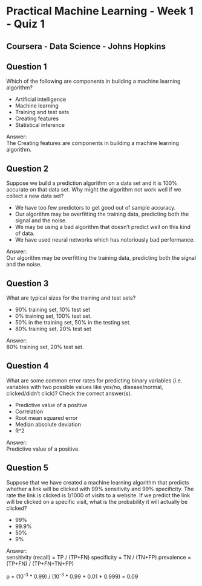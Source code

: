 # Practical Machine Learning - Week 1 - Quiz 1
## Coursera - Data Science - Johns Hopkins


Question 1
----------
Which of the following are components in building a machine learning algorithm?

* Artificial intelligence
* Machine learning
* Training and test sets
* Creating features
* Statistical inference

Answer: </br>
The Creating features are components in building a machine learning algorithm.


Question 2
----------
Suppose we build a prediction algorithm on a data set and it is 100% accurate on that data set. Why might the algorithm not work well if we collect a new data set?

* We have too few predictors to get good out of sample accuracy.
* Our algorithm may be overfitting the training data, predicting both the signal and the noise.
* We may be using a bad algorithm that doesn’t predict well on this kind of data.
* We have used neural networks which has notoriously bad performance.

Answer: </br>
Our algorithm may be overfitting the training data, predicting both the signal and the noise.


Question 3
----------
What are typical sizes for the training and test sets?

* 90% training set, 10% test set
* 0% training set, 100% test set.
* 50% in the training set, 50% in the testing set.
* 80% training set, 20% test set

Answer: </br>
80% training set, 20% test set.


Question 4
----------
What are some common error rates for predicting binary variables (i.e. variables with two possible values like yes/no, disease/normal, clicked/didn’t click)? Check the correct answer(s).

* Predictive value of a positive
* Correlation
* Root mean squared error
* Median absolute deviation
* R^2

Answer: </br>
Predictive value of a positive.


Question 5
----------
Suppose that we have created a machine learning algorithm that predicts whether a link will be clicked with 99% sensitivity and 99% specificity. The rate the link is clicked is 1/1000 of visits to a website. If we predict the link will be clicked on a specific visit, what is the probability it will actually be clicked?

* 99%
* 99.9%
* 50%
* 9%

Answer: </br>
sensitivity (recall) = TP / (TP+FN)
specificity = TN / (TN+FP)
prevalence = (TP+FN) / (TP+FN+TN+FP)

p = (10<sup>-3</sup> * 0.99) / (10<sup>-3</sup> * 0.99 + 0.01 * 0.999) = 0.09
